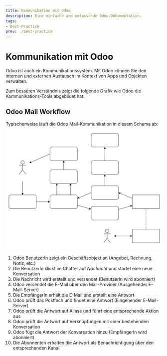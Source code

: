 ```yaml
---
title: Kommunikation mit Odoo
description: Eine einfache und umfassende Odoo-Dokumentation.
tags:
- Best-Practice
prev: ./best-practice
---
```


# Kommunikation mit Odoo

Odoo ist auch ein Kommunikationssystem. Mit Odoo können Sie den internen und externen Austausch im Kontext von Apps und Objekten verwalten.

Zum besseren Verständnis zeigt die folgende Grafik wie Odoo die Kommunikations-Tools abgebildet hat:

## Odoo Mail Workflow

Typischerweise läuft die Odoo Mail-Kommunikation in diesem Schema ab:

![Odoo Mail Workflow](attachments/Odoo%20Mail%20Workflow.svg)

1. Odoo BenutzerIn zeigt ein Geschäftsobjekt an (Angebot, Rechnung, Notiz, etc.)
2. Die BenutzerIn klickt im Chatter auf *Nachricht* und startet eine neue Konversation
3. Die Nachricht wird erstellt und versendet (BenutzerIn wird abonniert)
4. Odoo versendet die E-Mail über den Mail-Provider (Ausgehender E-Mail-Server)
5. Die EmpfängerIn erhält die E-Mail und erstellt eine Antwort
6. Odoo prüft das Postfach und findet eine Antwort (Eingehender E-Mail-Server)
7. Odoo prüft die Antwort auf Aliase und führt eine entsprechende Aktion aus
8. Odoo prüft die Antwort auf Verknüpfungen mit einer bestehenden Konversation
9. Odoo fügt die Antwort der Konversation hinzu (EmpfängerIn wird abonniert)
10. Die Abonnenten erhalten die Antwort als Benachrichtigung über den entsprechenden Kanal
